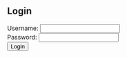 <!DOCTYPE html>
<html lang="en">
<head>
    <meta charset="UTF-8">
    <meta name="viewport" content="width=device-width, initial-scale=1.0">
    <title>Login Page</title>
    <link rel="stylesheet" href="styles.css">
</head>
<body>
    <div class="login-container">
        <h2>Login</h2>
        <form id="loginForm">
            <div class="input-group">
                <label for="username">Username:</label>
                <input type="text" id="username" name="username" required>
            </div>
            <div class="input-group">
                <label for="password">Password:</label>
                <input type="password" id="password" name="password" required>
            </div>
            <button type="submit">Login</button>
            <p id="message"></p>
        </form>
    </div>
    <script src="script.js"></script>
</body>
</html>
